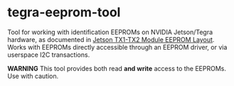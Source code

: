 # tegra-eeprom-tool

Tool for working with identification EEPROMs on NVIDIA
Jetson/Tegra hardware, as documented in
[Jetson TX1-TX2 Module EEPROM Layout](https://developer.nvidia.com/embedded/dlc/tx1-tx2-module-eeprom-layout).
Works with EEPROMs directly accessible through an EEPROM driver, or via userspace I2C transactions.


**WARNING** This tool provides both read **and write** access to the EEPROMs. Use with caution.
